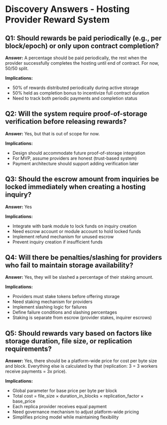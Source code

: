 # Discovery Answers - Hosting Provider Reward System

## Q1: Should rewards be paid periodically (e.g., per block/epoch) or only upon contract completion?
**Answer:** A percentage should be paid periodically, the rest when the provider successfully completes the hosting until end of contract. For now, 50/50 split.

**Implications:**
- 50% of rewards distributed periodically during active storage
- 50% held as completion bonus to incentivize full contract duration
- Need to track both periodic payments and completion status

## Q2: Will the system require proof-of-storage verification before releasing rewards?
**Answer:** Yes, but that is out of scope for now.

**Implications:**
- Design should accommodate future proof-of-storage integration
- For MVP, assume providers are honest (trust-based system)
- Payment architecture should support adding verification later

## Q3: Should the escrow amount from inquiries be locked immediately when creating a hosting inquiry?
**Answer:** Yes

**Implications:**
- Integrate with bank module to lock funds on inquiry creation
- Need escrow account or module account to hold locked funds
- Implement refund mechanism for unused escrow
- Prevent inquiry creation if insufficient funds

## Q4: Will there be penalties/slashing for providers who fail to maintain storage availability?
**Answer:** Yes, they will be slashed a percentage of their staking amount.

**Implications:**
- Providers must stake tokens before offering storage
- Need staking mechanism for providers
- Implement slashing logic for failures
- Define failure conditions and slashing percentages
- Staking is separate from escrow (provider stakes, inquirer escrows)

## Q5: Should rewards vary based on factors like storage duration, file size, or replication requirements?
**Answer:** Yes, there should be a platform-wide price for cost per byte size and block. Everything else is calculated by that (replication: 3 = 3 workers receive payments = 3x price).

**Implications:**
- Global parameter for base price per byte per block
- Total cost = file_size × duration_in_blocks × replication_factor × base_price
- Each replica provider receives equal payment
- Need governance mechanism to adjust platform-wide pricing
- Simplifies pricing model while maintaining flexibility